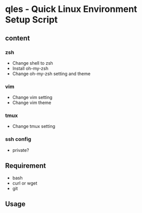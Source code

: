 # qles - Quick Linux Environment Setup Script

## content
### zsh
* Change shell to zsh
* Install oh-my-zsh
* Change oh-my-zsh setting and theme
### vim
* Change vim setting
* Change vim theme
### tmux
* Change tmux setting

### ssh config
* private?

## Requirement
* bash
* curl or wget
* git

## Usage
